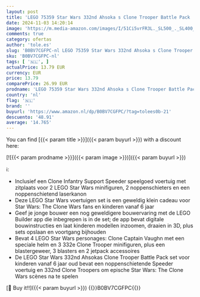```yaml
---
layout: post
title: 'LEGO 75359 Star Wars 332nd Ahsoka s Clone Trooper Battle Pack  The Clone Wars Bouwbare Speelgoed Set met Noppenschietend Voertuig en Minifiguren  Klein Cadeau voor Kinderen vanaf 6 Jaar'
date: 2024-11-03 14:20:14
image: 'https://m.media-amazon.com/images/I/51Ci5vrFR3L._SL500_._SL400_.jpg'
comments: true
category: ofertas
author: 'tole.es'
slug: 'B0BV7CGFPC-nl LEGO 75359 Star Wars 332nd Ahsoka s Clone Trooper Battle...'
sku: 'B0BV7CGFPC-nl'
tags: [ '🇳🇱', ]
actualPrice: 13.79 EUR
currency: EUR
price: 13.79
comparePrice: 26.99 EUR
prodname: 'LEGO 75359 Star Wars 332nd Ahsoka s Clone Trooper Battle Pack  The Clone Wars Bouwbare Speelgoed Set met Noppenschietend Voertuig en Minifiguren  Klein Cadeau voor Kinderen vanaf 6 Jaar'
country: 'nl'
flag: '🇳🇱'
brand: ''
buyurl: 'https://www.amazon.nl/dp/B0BV7CGFPC/?tag=tolees0b-21'
descuento: '48.91'
average: '14.765'
---
```


You can find [{{< param title >}}]({{< param buyurl >}}) with a discount here:

[![{{< param prodname >}}]({{< param image >}})]({{< param buyurl >}})

ℹ️:

- Inclusief een Clone Infantry Support Speeder speelgoed voertuig met zitplaats voor 2 LEGO Star Wars minifiguren, 2 noppenschieters en een noppenschietend laserkanon
- Deze LEGO Star Wars voertuigen set is een geweldig klein cadeau voor Star Wars: The Clone Wars fans en kinderen vanaf 6 jaar
- Geef je jonge bouwer een nog geweldigere bouwervaring met de LEGO Builder app die inbegrepen is in de set; de app bevat digitale bouwinstructies en laat kinderen modellen inzoomen, draaien in 3D, plus sets opslaan en voortgang bijhouden
- Bevat 4 LEGO Star Wars personages: Clone Captain Vaughn met een speciale helm en 3 332e Clone Trooper minifiguren, plus een blastergeweer, 3 blasters en 2 jetpack accessoires
- De LEGO Star Wars 332nd Ahsokas Clone Trooper Battle Pack set voor kinderen vanaf 6 jaar oud bevat een noppenschietende Speeder voertuig en 332nd Clone Troopers om epische Star Wars: The Clone Wars scènes na te spelen

[🛒 Buy it!!]({{< param buyurl >}})
{{<world>}}B0BV7CGFPC{{</world>}}
